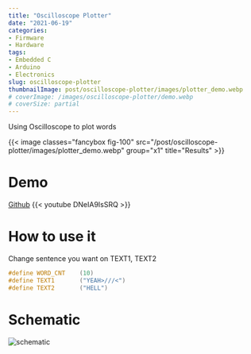 ```yaml
---
title: "Oscilloscope Plotter"
date: "2021-06-19"
categories:
- Firmware
- Hardware
tags:
- Embedded C
- Arduino
- Electronics
slug: oscilloscope-plotter
thumbnailImage: post/oscilloscope-plotter/images/plotter_demo.webp
# coverImage: /images/oscilloscope-plotter/demo.webp
# coverSize: partial
---
```


<!-- for peek -->
Using Oscilloscope to plot words

<!--more-->
{{< image classes="fancybox fig-100" src="/post/oscilloscope-plotter/images/plotter_demo.webp" group="x1" title="Results" >}}

# Demo
[Github](https://github.com/armcortex/Arduino_Scope_XY_Text)
{{< youtube DNeIA9IsSRQ >}}

# How to use it
Change sentence you want on TEXT1, TEXT2
```c
#define WORD_CNT    (10)
#define TEXT1       ("YEAH>///<")
#define TEXT2       ("HELL")
``` 


# Schematic
![schematic](/post/oscilloscope-plotter/images/schematic.webp)
